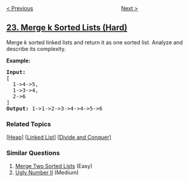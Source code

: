 <!--|This file generated by command(leetcode description); DO NOT EDIT.    |-->
<!--+----------------------------------------------------------------------+-->
<!--|@author    openset <openset.wang@gmail.com>                           |-->
<!--|@link      https://github.com/openset                                 |-->
<!--|@home      https://github.com/openset/leetcode                        |-->
<!--+----------------------------------------------------------------------+-->

[< Previous](https://github.com/openset/leetcode/tree/master/problems/generate-parentheses "Generate Parentheses")
　　　　　　　　　　　　　　　　
[Next >](https://github.com/openset/leetcode/tree/master/problems/swap-nodes-in-pairs "Swap Nodes in Pairs")

## [23. Merge k Sorted Lists (Hard)](https://leetcode.com/problems/merge-k-sorted-lists "合并K个排序链表")

<p>Merge <em>k</em> sorted linked lists and return it as one sorted list. Analyze and describe its complexity.</p>

<p><strong>Example:</strong></p>

<pre>
<strong>Input:</strong>
[
&nbsp; 1-&gt;4-&gt;5,
&nbsp; 1-&gt;3-&gt;4,
&nbsp; 2-&gt;6
]
<strong>Output:</strong> 1-&gt;1-&gt;2-&gt;3-&gt;4-&gt;4-&gt;5-&gt;6
</pre>

### Related Topics
  [[Heap](https://github.com/openset/leetcode/tree/master/tag/heap/README.md)]
  [[Linked List](https://github.com/openset/leetcode/tree/master/tag/linked-list/README.md)]
  [[Divide and Conquer](https://github.com/openset/leetcode/tree/master/tag/divide-and-conquer/README.md)]

### Similar Questions
  1. [Merge Two Sorted Lists](https://github.com/openset/leetcode/tree/master/problems/merge-two-sorted-lists) (Easy)
  1. [Ugly Number II](https://github.com/openset/leetcode/tree/master/problems/ugly-number-ii) (Medium)
